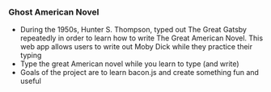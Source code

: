 ### Ghost American Novel

* During the 1950s, Hunter S. Thompson, typed out The Great Gatsby repeatedly
  in order to learn how to write The Great American Novel. This web app allows
  users to write out Moby Dick while they practice their typing
* Type the great American novel while you learn to type (and write)
* Goals of the project are to learn bacon.js and create something fun
  and useful
